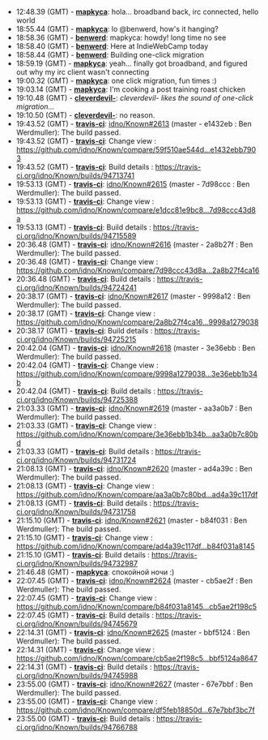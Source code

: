 * <a id="12:48.39">12:48.39 (GMT)</a> - __[mapkyca](https://github.com/mapkyca)__: hola... broadband back, irc connected, hello world
* <a id="18:55.44">18:55.44 (GMT)</a> - __[mapkyca](https://github.com/mapkyca)__: lo @benwerd, how's it hanging?
* <a id="18:58.36">18:58.36 (GMT)</a> - __[benwerd](https://github.com/benwerd)__: mapkyca: howdy! long time no see
* <a id="18:58.40">18:58.40 (GMT)</a> - __[benwerd](https://github.com/benwerd)__: Here at IndieWebCamp today
* <a id="18:58.44">18:58.44 (GMT)</a> - __[benwerd](https://github.com/benwerd)__: Building one-click migration
* <a id="18:59.19">18:59.19 (GMT)</a> - __[mapkyca](https://github.com/mapkyca)__: yeah... finally got broadband, and figured out why my irc client wasn't connecting
* <a id="19:00.32">19:00.32 (GMT)</a> - __[mapkyca](https://github.com/mapkyca)__: one click migration, fun times :)
* <a id="19:03.14">19:03.14 (GMT)</a> - __[mapkyca](https://github.com/mapkyca)__: I'm cooking a post training roast chicken
* <a id="19:10.48">19:10.48 (GMT)</a> - __[cleverdevil-](https://github.com/cleverdevil-)__: *cleverdevil- likes the sound of one-click migration...*
* <a id="19:10.50">19:10.50 (GMT)</a> - __[cleverdevil-](https://github.com/cleverdevil-)__: no reason.
* <a id="19:43.52">19:43.52 (GMT)</a> - __[travis-ci](https://github.com/travis-ci)__: <a href="https://github.com/idno/Known/issues/2613">idno/Known#2613</a> (master - e1432eb : Ben Werdmuller): The build passed.
* <a id="19:43.52">19:43.52 (GMT)</a> - __[travis-ci](https://github.com/travis-ci)__: Change view : https://github.com/idno/Known/compare/59f510ae544d...e1432ebb7903
* <a id="19:43.52">19:43.52 (GMT)</a> - __[travis-ci](https://github.com/travis-ci)__: Build details : https://travis-ci.org/idno/Known/builds/94713741
* <a id="19:53.13">19:53.13 (GMT)</a> - __[travis-ci](https://github.com/travis-ci)__: <a href="https://github.com/idno/Known/issues/2615">idno/Known#2615</a> (master - 7d98ccc : Ben Werdmuller): The build passed.
* <a id="19:53.13">19:53.13 (GMT)</a> - __[travis-ci](https://github.com/travis-ci)__: Change view : https://github.com/idno/Known/compare/e1dcc81e9bc8...7d98ccc43d8a
* <a id="19:53.13">19:53.13 (GMT)</a> - __[travis-ci](https://github.com/travis-ci)__: Build details : https://travis-ci.org/idno/Known/builds/94715589
* <a id="20:36.48">20:36.48 (GMT)</a> - __[travis-ci](https://github.com/travis-ci)__: <a href="https://github.com/idno/Known/issues/2616">idno/Known#2616</a> (master - 2a8b27f : Ben Werdmuller): The build passed.
* <a id="20:36.48">20:36.48 (GMT)</a> - __[travis-ci](https://github.com/travis-ci)__: Change view : https://github.com/idno/Known/compare/7d98ccc43d8a...2a8b27f4ca16
* <a id="20:36.48">20:36.48 (GMT)</a> - __[travis-ci](https://github.com/travis-ci)__: Build details : https://travis-ci.org/idno/Known/builds/94724241
* <a id="20:38.17">20:38.17 (GMT)</a> - __[travis-ci](https://github.com/travis-ci)__: <a href="https://github.com/idno/Known/issues/2617">idno/Known#2617</a> (master - 9998a12 : Ben Werdmuller): The build passed.
* <a id="20:38.17">20:38.17 (GMT)</a> - __[travis-ci](https://github.com/travis-ci)__: Change view : https://github.com/idno/Known/compare/2a8b27f4ca16...9998a1279038
* <a id="20:38.17">20:38.17 (GMT)</a> - __[travis-ci](https://github.com/travis-ci)__: Build details : https://travis-ci.org/idno/Known/builds/94725215
* <a id="20:42.04">20:42.04 (GMT)</a> - __[travis-ci](https://github.com/travis-ci)__: <a href="https://github.com/idno/Known/issues/2618">idno/Known#2618</a> (master - 3e36ebb : Ben Werdmuller): The build passed.
* <a id="20:42.04">20:42.04 (GMT)</a> - __[travis-ci](https://github.com/travis-ci)__: Change view : https://github.com/idno/Known/compare/9998a1279038...3e36ebb1b34b
* <a id="20:42.04">20:42.04 (GMT)</a> - __[travis-ci](https://github.com/travis-ci)__: Build details : https://travis-ci.org/idno/Known/builds/94725388
* <a id="21:03.33">21:03.33 (GMT)</a> - __[travis-ci](https://github.com/travis-ci)__: <a href="https://github.com/idno/Known/issues/2619">idno/Known#2619</a> (master - aa3a0b7 : Ben Werdmuller): The build passed.
* <a id="21:03.33">21:03.33 (GMT)</a> - __[travis-ci](https://github.com/travis-ci)__: Change view : https://github.com/idno/Known/compare/3e36ebb1b34b...aa3a0b7c80bd
* <a id="21:03.33">21:03.33 (GMT)</a> - __[travis-ci](https://github.com/travis-ci)__: Build details : https://travis-ci.org/idno/Known/builds/94731724
* <a id="21:08.13">21:08.13 (GMT)</a> - __[travis-ci](https://github.com/travis-ci)__: <a href="https://github.com/idno/Known/issues/2620">idno/Known#2620</a> (master - ad4a39c : Ben Werdmuller): The build passed.
* <a id="21:08.13">21:08.13 (GMT)</a> - __[travis-ci](https://github.com/travis-ci)__: Change view : https://github.com/idno/Known/compare/aa3a0b7c80bd...ad4a39c117df
* <a id="21:08.13">21:08.13 (GMT)</a> - __[travis-ci](https://github.com/travis-ci)__: Build details : https://travis-ci.org/idno/Known/builds/94731758
* <a id="21:15.10">21:15.10 (GMT)</a> - __[travis-ci](https://github.com/travis-ci)__: <a href="https://github.com/idno/Known/issues/2621">idno/Known#2621</a> (master - b84f031 : Ben Werdmuller): The build passed.
* <a id="21:15.10">21:15.10 (GMT)</a> - __[travis-ci](https://github.com/travis-ci)__: Change view : https://github.com/idno/Known/compare/ad4a39c117df...b84f031a8145
* <a id="21:15.10">21:15.10 (GMT)</a> - __[travis-ci](https://github.com/travis-ci)__: Build details : https://travis-ci.org/idno/Known/builds/94732987
* <a id="21:46.48">21:46.48 (GMT)</a> - __[mapkyca](https://github.com/mapkyca)__: спокойной ночи :)
* <a id="22:07.45">22:07.45 (GMT)</a> - __[travis-ci](https://github.com/travis-ci)__: <a href="https://github.com/idno/Known/issues/2624">idno/Known#2624</a> (master - cb5ae2f : Ben Werdmuller): The build passed.
* <a id="22:07.45">22:07.45 (GMT)</a> - __[travis-ci](https://github.com/travis-ci)__: Change view : https://github.com/idno/Known/compare/b84f031a8145...cb5ae2f198c5
* <a id="22:07.45">22:07.45 (GMT)</a> - __[travis-ci](https://github.com/travis-ci)__: Build details : https://travis-ci.org/idno/Known/builds/94745679
* <a id="22:14.31">22:14.31 (GMT)</a> - __[travis-ci](https://github.com/travis-ci)__: <a href="https://github.com/idno/Known/issues/2625">idno/Known#2625</a> (master - bbf5124 : Ben Werdmuller): The build passed.
* <a id="22:14.31">22:14.31 (GMT)</a> - __[travis-ci](https://github.com/travis-ci)__: Change view : https://github.com/idno/Known/compare/cb5ae2f198c5...bbf5124a8647
* <a id="22:14.31">22:14.31 (GMT)</a> - __[travis-ci](https://github.com/travis-ci)__: Build details : https://travis-ci.org/idno/Known/builds/94745988
* <a id="23:55.00">23:55.00 (GMT)</a> - __[travis-ci](https://github.com/travis-ci)__: <a href="https://github.com/idno/Known/issues/2627">idno/Known#2627</a> (master - 67e7bbf : Ben Werdmuller): The build passed.
* <a id="23:55.00">23:55.00 (GMT)</a> - __[travis-ci](https://github.com/travis-ci)__: Change view : https://github.com/idno/Known/compare/df5feb18850d...67e7bbf3bc7f
* <a id="23:55.00">23:55.00 (GMT)</a> - __[travis-ci](https://github.com/travis-ci)__: Build details : https://travis-ci.org/idno/Known/builds/94766788

